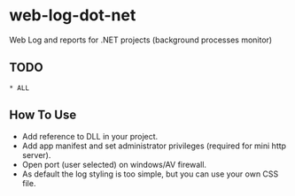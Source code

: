 # web-log-dot-net
Web Log and reports for .NET projects (background processes monitor)
## TODO
```
* ALL
```
## How To Use
* Add reference to DLL in your project.
* Add app manifest and set administrator privileges (required for mini http server).
* Open port (user selected) on windows/AV firewall.
* As default the log styling is too simple, but you can use your own CSS file.
